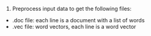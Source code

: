 1. Preprocess input data to get the following files:
  * .doc file: each line is a document with a list of words
  * .vec file: word vectors, each line is a word vector
